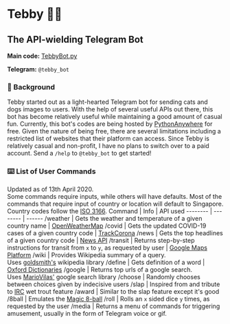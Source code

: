 # Tebby :teddy_bear::robot:
## The API-wielding Telegram Bot

**Main code:** [TebbyBot.py](TebbyBot.py)

**Telegram:** `@tebby_bot`

### :thought_balloon: Background
Tebby started out as a light-hearted Telegram bot for sending cats and dogs images to users.
With the help of several useful APIs out there, this bot has become relatively useful while
maintaining a good amount of casual fun. Currently, this bot's codes are being hosted by [PythonAnywhere](https://www.pythonanywhere.com) for free. Given the nature of being free, there are several limitations including a restricted list of websites that their platform can access. Since Tebby is relatively casual and non-profit, I have no
plans to switch over to a paid account. Send a `/help` to `@tebby_bot` to get started!
<br>
### :keyboard: List of User Commands
Updated as of 13th April 2020.
<br>
Some commands require inputs, while others will have defaults. Most of the commands that require input of country or location will default to Singapore. Country codes follow the [ISO 3166](https://en.wikipedia.org/wiki/List_of_ISO_3166_country_codes). Command | Info | API used
-------- | -------- | ------
/weather | Gets the weather and temperature of a given country name | [OpenWeatherMap](https://openweathermap.org/api)
/covid | Gets the updated COVID-19 cases of a given country code | [TrackCorona](https://www.trackcorona.live/api)
/news | Gets the top headlines of a given country code | [News API](https://newsapi.org/)
/transit | Returns step-by-step instructions for transit from `x` to `y`, as requested by user | [Google Maps Platform](https://developers.google.com/maps/documentation)
/wiki | Provides Wikipedia summary of a query.<br>Uses [goldsmith's](https://github.com/goldsmith/Wikipedia) wikipedia library
/define | Gets definition of a word | [Oxford Dictionaries](https://developer.oxforddictionaries.com/)
/google | Returns top urls of a google search.<br>Uses [MarioVilas'](https://github.com/MarioVilas/googlesearch) google search library
/choose | Randomly chooses between choices given by indecisive users
/slap | Inspired from and tribute to [IRC](https://en.wikipedia.org/wiki/Wikipedia:Whacking_with_a_wet_trout) wet trout feature
/award | Similar to the slap feature except it's good
/8ball | Emulates the [Magic 8-ball](https://en.wikipedia.org/wiki/Magic_8-Ball)
/roll | Rolls an `x` sided dice `y` times, as requested by the user
/media | Returns a menu of commands for triggering amusement, usually in the form of Telegram voice or gif.



